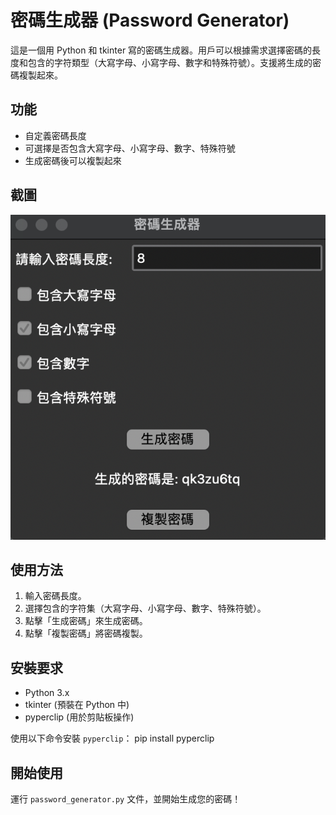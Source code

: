 # 密碼生成器 (Password Generator)

這是一個用 Python 和 tkinter 寫的密碼生成器。用戶可以根據需求選擇密碼的長度和包含的字符類型（大寫字母、小寫字母、數字和特殊符號）。支援將生成的密碼複製起來。

## 功能
- 自定義密碼長度
- 可選擇是否包含大寫字母、小寫字母、數字、特殊符號
- 生成密碼後可以複製起來

## 截圖
![密碼生成器截圖](screenshot.png)

## 使用方法
1. 輸入密碼長度。
2. 選擇包含的字符集（大寫字母、小寫字母、數字、特殊符號）。
3. 點擊「生成密碼」來生成密碼。
4. 點擊「複製密碼」將密碼複製。

## 安裝要求
- Python 3.x
- tkinter (預裝在 Python 中)
- pyperclip (用於剪貼板操作)

使用以下命令安裝 `pyperclip`：
pip install pyperclip


## 開始使用
運行 `password_generator.py` 文件，並開始生成您的密碼！

